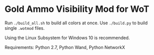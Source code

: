 # Gold Ammo Visibility Mod for WoT

Run `./build_all.sh` to build all colors at once.
Use `./build.py` to build single `.wotmod` files.

Using the Linux Subsystem for Windows 10 is recommended.

Requirements: Python 2.7, Python Wand, Python NetworkX
